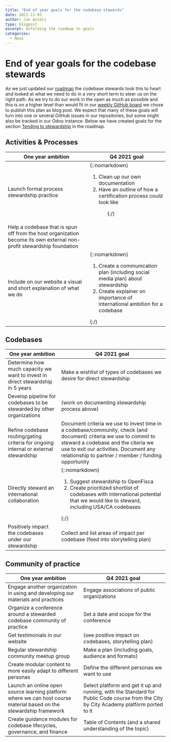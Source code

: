 ```yaml
---
title: "End of year goals for the codebase stewards"
date: 2021-11-03
author: Jan Ainali
type: blogpost
excerpt: Unfolding the roadmap to goals
categories:
  - News
---
```


# End of year goals for the codebase stewards

As we just updated our [roadmap](https://about.publiccode.net/organization/roadmap.html) the codebase stewards took this to heart and looked at what we need to do in a very short term to steer us on the right path.
As we try to do our work in the open as much as possible and this is on a higher level than would fit in our [weekly GitHub board](https://github.com/orgs/publiccodenet/projects/12) we chose to publish this plan as blog post.
We expect that many of these goals will turn into one or several GitHub issues in our repositories, but some might also be tracked in our Odoo instance.
Below we have created goals for the section [Tending to stewardship](https://about.publiccode.net/organization/roadmap.html#tending-to-stewardship) in the roadmap.

## Activities & Processes

| One year ambition | Q4 2021 goal |
|-|-|
| Launch formal process stewardship practice | {::nomarkdown}<ol><li>Clean up our own documentation</li><li>Have an outline of how a certification process could look like</li><ol>{:/}
| Help a codebase that is spun off from the host organization become its own external non-profit stewardship foundation |
| Include on our website a visual and short explanation of what we do | {::nomarkdown}<ol><li>Create a communication plan (including social media plan) about stewardship</li><li>Create explainer on importance of international ambition for a codebase</li></ol>{:/}

## Codebases

| One year ambition | Q4 2021 goal |
|-|-|
| Determine how much capacity we want to invest in direct stewardship in 5 years | Make a wishlist of types of codebases we desire for direct stewardship
| Develop pipeline for codebases to be stewarded by other organizations | (work on documenting stewardship process above)
| Refine codebase routing/gating criteria for ongoing internal or external stewardship | Document criteria we use to invest time in a codebase/community, check (and document) criteria we use to commit to steward a codebase and the citeria we use to exit our activities. Document any relationship to partner / member / funding opportunity
| Directly steward an international collaboration | {::nomarkdown}<ol><li>Suggest stewardship to OpenFisca</li><li>Create prioritized shortlist of codebases with international potential that we would like to steward, including USA/CA codebases</li></ol>{:/}
| Positively impact the codebases under our stewardship | Collect and list areas of impact per codebase (feed into storytelling plan)

## Community of practice

| One year ambition | Q4 2021 goal
|-|-|
| Engage another organization in using and developing our materials and practices | Engage associations of public organizations
| Organize a conference around a stewarded codebase community of practice | Set a date and scope for the conference
| Get testimonials in our website | (see positive impact on codebases, storytelling plan)
| Regular stewardship community meetup group | Make a plan (including goals, audience and formats)
| Create modular content to more easily adapt to different personas | Define the different personas we want to use
| Launch an online open source learning platform where we can host course material based on the stewardship framework | Select platform and get it up and running, with the Standard for Public Code course from the City by City Academy platform ported to it
| Create guidance modules for codebase lifecycles, governance, and finance | Table of Contents (and a shared understanding of the topic)
